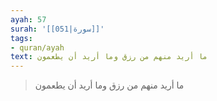 ```yaml
---
ayah: 57
surah: '[[051|سورة]]'
tags:
- quran/ayah
text: ما أريد منهم من رزق وما أريد أن يطعمون
---
```

> ما أريد منهم من رزق وما أريد أن يطعمون
